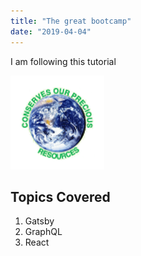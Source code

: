```yaml
---
title: "The great bootcamp"
date: "2019-04-04"
---
```


I am following this tutorial

![earth](./earth150.png)
## Topics Covered

1. Gatsby
2. GraphQL
3. React